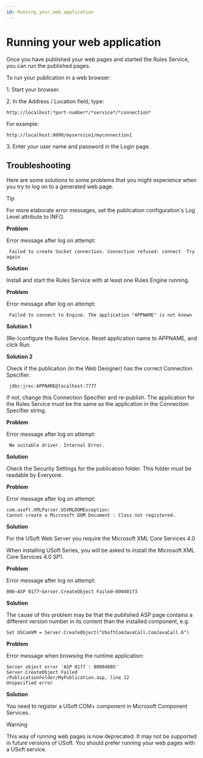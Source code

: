 ```yaml
---
id: Running_your_web_application
---
```


# Running your web application

Once you have published your web pages and started the Rules Service, you can run the published pages.

To run your publication in a web browser:

1. Start your browser.

2. In the Address / Location field, type:

```
http://localhost:*port-number*/*service*/*connection*
```

For example:

```
http://localhost:8090/myservice1/myconnection1
```

3. Enter your user name and password in the Login page.

## Troubleshooting

Here are some solutions to some problems that you might experience when you try to log on to a generated web page.

> [!TIP]
> For more elaborate error messages, set the publication configuration's Log Level attribute to INFO.

**Problem**

Error message after log on attempt:

```
 Failed to create Socket connection. Connection refused: connect  Try again
```

**Solution**

Install and start the Rules Service with at least one Rules Engine running.

**Problem**

Error message after log on attempt:

```
 Failed to connect to Engine. The application "APPNAME" is not known
```

**Solution 1**

(Re-)configure the Rules Service. Reset application name to APPNAME, and click Run.

**Solution 2**

Check if the publication (in the Web Designer) has the correct Connection Specifier:

```
 jdbc:jrec:APPNAME@localhost:7777
```

If not, change this Connection Specifier and re-publish. The application for the Rules Service must be the same as the application in the Connection Specifier string.

**Problem**

Error message after log on attempt:

```
 No suitable driver. Internal Error.
```

**Solution**

Check the Security Settings for the publication folder. This folder must be readable by Everyone.

**Problem**

Error message after log on attempt:

```
com.usoft.XMLParser.USXMLDOMException:
Cannot create a Microsoft DOM Document : Class not registered.

```

**Solution**

For the USoft Web Server you require the Microsoft XML Core Services 4.0

When installing USoft Series, you will be asked to install the Microsoft XML Core Services 4.0 SP1.

**Problem**

Error message after log on attempt:

```
006~ASP 0177~Server.CreateObject Failed~800401f3
```

**Solution**

The cause of this problem may be that the published ASP page contains a different version number in its content than the installed component, e.g.

```
Set USComVM = Server.CreateObject("USoftComJavaCall.ComJavaCall.6")
```

**Problem**

Error message when browsing the runtime application:

```
Server object error 'ASP 0177 : 80004005'
Server.CreateObject Failed
/PublicationFolder/MyPublication.asp, line 12
Unspecified error

```

**Solution**

You need to register a USoft COM+ component in Microsoft Component Services.

> [!WARNING]
> This way of running web pages is now deprecated. It may not be supported in future versions of USoft. You should prefer running your web pages with a USoft service.